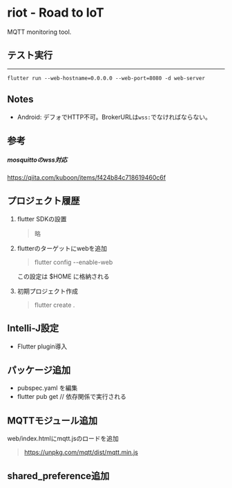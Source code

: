 # riot - Road to IoT

MQTT monitoring tool.

## テスト実行
   ---------
```
flutter run --web-hostname=0.0.0.0 --web-port=8080 -d web-server
```

## Notes
- Android: デフォでHTTP不可。BrokerURLは`wss:`でなければならない。

## 参考
##### mosquittoのwss対応
https://qiita.com/kuboon/items/f424b84c718619460c6f

## プロジェクト履歴

1. flutter SDKの設置
    > 略

2. flutterのターゲットにwebを追加
    > flutter config --enable-web
                         
    この設定は $HOME に格納される

3. 初期プロジェクト作成
    > flutter create .


## Intelli-J設定
- Flutter plugin導入

## パッケージ追加
- pubspec.yaml を編集
- flutter pub get // 依存関係で実行される

## MQTTモジュール追加
web/index.htmlにmqtt.jsのロードを追加
  > https://unpkg.com/mqtt/dist/mqtt.min.js

## shared_preference追加

